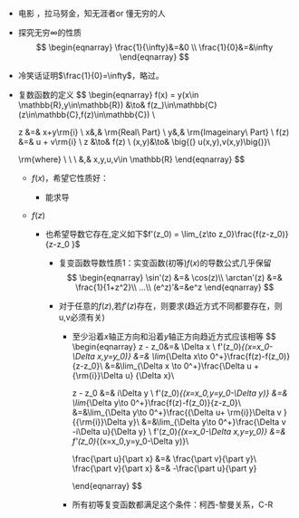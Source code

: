 

+ 电影 ，拉马努金，知无涯者or 懂无穷的人

+ 探究无穷$\infty$的性质
  $$
  \begin{eqnarray}
  \frac{1}{\infty}&=&0	\\
  \frac{1}{0}&=&\infty
  \end{eqnarray}
  $$

+ 冷笑话证明$\frac{1}{0}=\infty$，略过。



+ 复数函数的定义
  $$
  \begin{eqnarray}
  f(x) = y(x\in \mathbb{R},y\in\mathbb{R})
  &\to&
  f(z_)\in\mathbb{C}(z\in\mathbb{C},f(z)\in\mathbb{C})
  \\
  
  z &=& x+y\rm{i}
  \\
  x&,& \rm{Real\ Part}
  \\
  y&,& \rm{Imageinary\ Part}
  \\
  f(z) &=& u + v\rm{i}
  \\
  z &\to& f(z)
  \\
  (x,y)&\to& \big{(} u(x,y),v(x,y)\big{)}\\
  
  \rm{where} \  \ \ &,& x,y,u,v\in \mathbb{R}
  \end{eqnarray}
  $$

  + $f(x)$，希望它性质好：

    + 能求导

  + $f(z)$

    + 也希望导数它存在,定义如下$f'(z_0) = \lim_{z\to z_0}\frac{f(z-z_0)}{z-z_0 }$

      + 复变函数导数性质1：实变函数(初等)$f(x)$的导数公式几乎保留
        $$
        \begin{eqnarray}
        \sin'(z) &=& \cos(z)\\
        \arctan'(z) &=& \frac{1}{1+z^2}\\
        ...\\
        (e^z)'&=&e^z
        \end{eqnarray}
        $$

      + 对于任意的$f(z)$,若$f'(z)$存在，则要求(趋近方式不同都要存在，则u,v必须有关)

        + 至少沿着$x$轴正方向和沿着$y$轴正方向趋近方式应该相等
          $$
          \begin{eqnarray}
          z - z_0&=& \Delta x
          \\
          f'(z_0)_{(x=x_0-\Delta x,y=y_0)} &=& \lim_{\Delta x\to 0^+}\frac{f(z)-f(z_0)}{z-z_0}\\
          &=&\lim_{\Delta x \to 0^+}\frac{\Delta u + {\rm{i}}\Delta u} {\Delta x}\\
          
          z - z_0 &=& i\Delta y \\
          f'(z_0)_{(x=x_0,y=y_0-\Delta y)} &=& \lim_{\Delta y\to 0^+}\frac{f(z)-f(z_0)}{z-z_0}\\
          &=&\lim_{\Delta y\to 0^+}\frac{{\Delta u+ \rm{i}}\Delta v }{{\rm{i}}\Delta y}\\
          &=&\lim_{\Delta y\to  0^+}\frac{\Delta v -i\Delta u}{\Delta y}
          \\
          f'(z_0)_{(x=x_0-\Delta x,y=y_0)} &=& f'(z_0)_{(x=x_0,y=y_0-\Delta y)}\\
          
          \frac{\part u}{\part x} &=& \frac{\part v}{\part y}\\
          \frac{\part v}{\part x} &=& -\frac{\part u}{\part y}
          
          
          \end{eqnarray}
          $$

        + 所有初等复变函数都满足这个条件：柯西-黎曼关系，C-R

        

